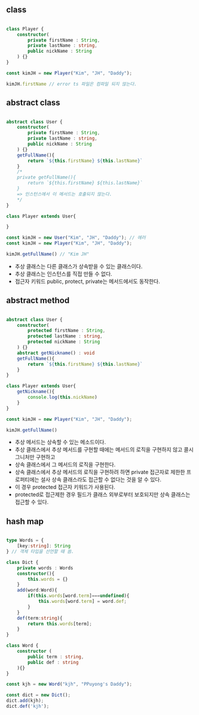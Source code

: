 ## class 

``` Typescript

class Player {
    constructor(
        private firstName : String,
        private lastName : string,
        public nickName : String
    ) {}
}

const kimJH = new Player("Kim", "JH", "Daddy");

kimJH.firstName // error ts 파일은 컴파일 되지 않는다.

```

## abstract class 

``` Typescript

abstract class User {
    constructor(
        private firstName : String,
        private lastName : string,
        public nickName : String
    ) {}    
    getFullName(){
        return `${this.firstName} ${this.lastName}`
    }
    /*
    private getFullName(){
        return `${this.firstName} ${this.lastName}`
    }
    => 인스턴스에서 이 메서드는 호출되지 않는다.
    */ 
}

class Player extends User{

}

const kimJH = new User("Kim", "JH", "Daddy"); // 에러
const kimJH = new Player("Kim", "JH", "Daddy");

kimJH.getFullName() // "Kim JH"

```

- 추상 클래스는 다른 클래스가 상속받을 수 있는 클래스이다.
- 추상 클래스는 인스턴스를 직접 만들 수 없다.
- 접근자 키워드 public, protect, private는 메서드에서도 동작한다.


## abstract method

``` Typescript

abstract class User {
    constructor(
        protected firstName : String,
        protected lastName : string,
        protected nickName : String
    ) {}    
    abstract getNickname() : void
    getFullName(){
        return `${this.firstName} ${this.lastName}`
    }   
}

class Player extends User{
    getNickname(){
        console.log(this.nickName)
    }
}

const kimJH = new Player("Kim", "JH", "Daddy");

kimJH.getFullName()

```

- 추상 메서드는 상속할 수 있는 메소드이다.
- 추상 클래스에서 추상 메서드를 구현할 때에는 메서드의 로직을 구현하지 않고 콜시그니처만 구현하고
- 상속 클래스에서 그 메서드의 로직을 구현한다.
- 상속 클래스에서 추상 메서드의 로직을 구현하려 하면 private 접근자로 제한한 프로퍼티에는 설사 상속 클래스라도 접근할 수 없다는 것을 알 수 있다.
- 이 경우 protected 접근자 키워드가 사용된다.
- protected로 접근제한 경우 필드가 클래스 외부로부터 보호되지만 상속 클래스는 접근할 수 있다.


## hash map

``` Typescript

type Words = {
    [key:string]: String
} // 객체 타입을 선언할 때 씀.

class Dict {
    private words : Words
    constructor(){
        this.words = {}
    }
    add(word:Word){
        if(this.words[word.term]===undefined){
            this.words[word.term] = word.def;
        }
    }
    def(term:string){
        return this.words[term];
    }
}

class Word {
    constructor (
        public term : string,
        public def : string
    ){}
}

const kjh = new Word("kjh", "PPuyong's Daddy");

const dict = new Dict();
dict.add(kjh);
dict.def('kjh');


```